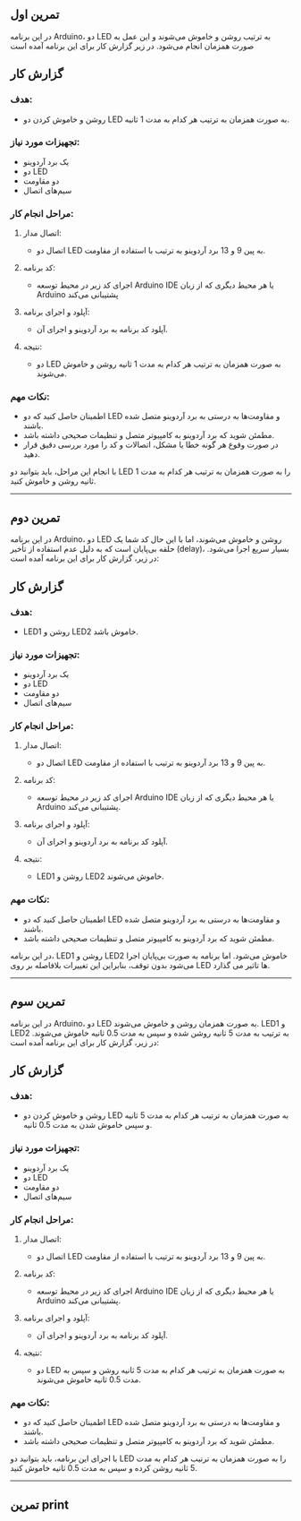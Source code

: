 ## تمرین اول
در این برنامه Arduino، دو LED به ترتیب روشن و خاموش می‌شوند و این عمل به صورت همزمان انجام می‌شود. در زیر گزارش کار برای این برنامه آمده است

## گزارش کار

### هدف:
- روشن و خاموش کردن دو LED به صورت همزمان به ترتیب هر کدام به مدت 1 ثانیه.

### تجهیزات مورد نیاز:
- یک برد آردوینو
- دو LED
- دو مقاومت
- سیم‌های اتصال

### مراحل انجام کار:
1. اتصال مدار:
   - اتصال دو LED به پین 9 و 13 برد آردوینو به ترتیب با استفاده از مقاومت.

2. کد برنامه:
   - اجرای کد زیر در محیط توسعه Arduino IDE یا هر محیط دیگری که از زبان Arduino پشتیبانی می‌کند
    
     
   
3. آپلود و اجرای برنامه:
   - آپلود کد برنامه به برد آردوینو و اجرای آن.
   
4. نتیجه:
   - دو LED به صورت همزمان به ترتیب هر کدام به مدت 1 ثانیه روشن و خاموش می‌شوند.

### نکات مهم:
- اطمینان حاصل کنید که دو LED و مقاومت‌ها به درستی به برد آردوینو متصل شده باشند.
- مطمئن شوید که برد آردوینو به کامپیوتر متصل و تنظیمات صحیحی داشته باشد.
- در صورت وقوع هر گونه خطا یا مشکل، اتصالات و کد را مورد بررسی دقیق قرار دهید.


با انجام این مراحل، باید بتوانید دو LED را به صورت همزمان به ترتیب هر کدام به مدت 1 ثانیه روشن و خاموش کنید.

---

 
## تمرین دوم
در این برنامه Arduino، دو LED روشن و خاموش می‌شوند، اما با این حال کد شما یک حلقه بی‌پایان است که به دلیل عدم استفاده از تأخیر (delay)، بسیار سریع اجرا می‌شود. در زیر، گزارش کار برای این برنامه آمده است:


## گزارش کار

### هدف:
- LED1 روشن و LED2 خاموش باشد.

### تجهیزات مورد نیاز:
- یک برد آردوینو
- دو LED
- دو مقاومت
- سیم‌های اتصال

### مراحل انجام کار:
1. اتصال مدار:
   - اتصال دو LED به پین 9 و 13 برد آردوینو به ترتیب با استفاده از مقاومت.

2. کد برنامه:
   - اجرای کد زیر در محیط توسعه Arduino IDE یا هر محیط دیگری که از زبان Arduino پشتیبانی می‌کند.     
   
3. آپلود و اجرای برنامه:
   - آپلود کد برنامه به برد آردوینو و اجرای آن.
   
4. نتیجه:
   - LED1 روشن و LED2 خاموش می‌شوند.

### نکات مهم:
- اطمینان حاصل کنید که دو LED و مقاومت‌ها به درستی به برد آردوینو متصل شده باشند.
- مطمئن شوید که برد آردوینو به کامپیوتر متصل و تنظیمات صحیحی داشته باشد.

در این برنامه، LED1 روشن و LED2 خاموش می‌شود. اما برنامه به صورت بی‌پایان اجرا می‌شود بدون توقف، بنابراین این تغییرات بلافاصله بر روی LED ها تاثیر می گذارد.

---


## تمرین سوم
در این برنامه Arduino، دو LED به صورت همزمان روشن و خاموش می‌شوند. LED1 و LED2 به ترتیب به مدت 5 ثانیه روشن شده و سپس به مدت 0.5 ثانیه خاموش می‌شوند. در زیر، گزارش کار برای این برنامه آمده است:

## گزارش کار

### هدف:
- روشن و خاموش کردن دو LED به صورت همزمان به ترتیب هر کدام به مدت 5 ثانیه و سپس خاموش شدن به مدت 0.5 ثانیه.

### تجهیزات مورد نیاز:
- یک برد آردوینو
- دو LED
- دو مقاومت
- سیم‌های اتصال

### مراحل انجام کار:
1. اتصال مدار:
   - اتصال دو LED به پین 9 و 13 برد آردوینو به ترتیب با استفاده از مقاومت.

2. کد برنامه:
   - اجرای کد زیر در محیط توسعه Arduino IDE یا هر محیط دیگری که از زبان Arduino پشتیبانی می‌کند.
     
   
3. آپلود و اجرای برنامه:
   - آپلود کد برنامه به برد آردوینو و اجرای آن.
   
4. نتیجه:
   - دو LED به صورت همزمان به ترتیب هر کدام به مدت 5 ثانیه روشن و سپس به مدت 0.5 ثانیه خاموش می‌شوند.

### نکات مهم:
- اطمینان حاصل کنید که دو LED و مقاومت‌ها به درستی به برد آردوینو متصل شده باشند.
- مطمئن شوید که برد آردوینو به کامپیوتر متصل و تنظیمات صحیحی داشته باشد.

با اجرای این برنامه، باید بتوانید دو LED را به صورت همزمان به ترتیب هر کدام به مدت 5 ثانیه روشن کرده و سپس به مدت 0.5 ثانیه خاموش کنید.

---

## تمرین print
